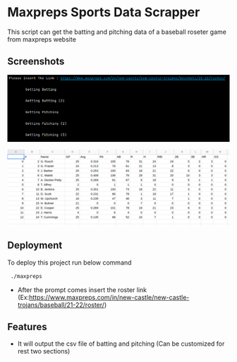 # Maxpreps Sports Data Scrapper
This script can get the batting and pitching data of a baseball roseter game from maxpreps website




## Screenshots

![App Screenshot](https://github.com/DeepProgram/maxpreps-sports_data-scrapper/raw/screenshot/maxpreps-terminal.png)

![App Screenshot](https://github.com/DeepProgram/maxpreps-sports_data-scrapper/raw/screenshot/maxpreps-csv.png)


## Deployment

To deploy this project run below command

```bash
 ./maxpreps
```
- After the prompt comes insert the roster link (Ex:https://www.maxpreps.com/in/new-castle/new-castle-trojans/baseball/21-22/roster/)

## Features

- It will output the csv file of batting and pitching (Can be customized for rest two sections)



